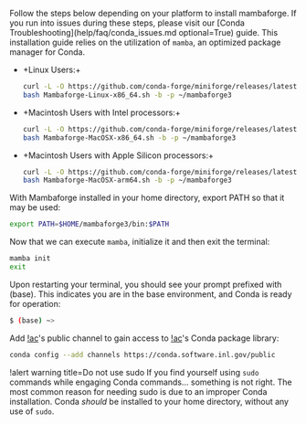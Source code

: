 
Follow the steps below depending on your platform to install mambaforge. If you run into issues
during these steps, please visit our [Conda Troubleshooting](help/faq/conda_issues.md optional=True)
guide. This installation guide relies on the utilization of `mamba`, an optimized package manager
for Conda.

- +Linux Users:+

  ```bash
  curl -L -O https://github.com/conda-forge/miniforge/releases/latest/download/Mambaforge-Linux-x86_64.sh
  bash Mambaforge-Linux-x86_64.sh -b -p ~/mambaforge3
  ```

- +Macintosh Users with Intel processors:+

  ```bash
  curl -L -O https://github.com/conda-forge/miniforge/releases/latest/download/Mambaforge-MacOSX-x86_64.sh
  bash Mambaforge-MacOSX-x86_64.sh -b -p ~/mambaforge3
  ```

- +Macintosh Users with Apple Silicon processors:+

  ```bash
  curl -L -O https://github.com/conda-forge/miniforge/releases/latest/download/Mambaforge-MacOSX-arm64.sh
  bash Mambaforge-MacOSX-arm64.sh -b -p ~/mambaforge3
  ```

With Mambaforge installed in your home directory, export PATH so that it may be used:

```bash
export PATH=$HOME/mambaforge3/bin:$PATH
```

Now that we can execute `mamba`, initialize it and then exit the terminal:

```bash
mamba init
exit
```

Upon restarting your terminal, you should see your prompt prefixed with (base). This indicates you
are in the base environment, and Conda is ready for operation:

```bash
$ (base) ~>
```

Add [!ac](INL)'s public channel to gain access to [!ac](INL)'s Conda package library:

```bash
conda config --add channels https://conda.software.inl.gov/public
```

!alert warning title=Do not use sudo
If you find yourself using `sudo` commands while engaging Conda commands... something is not right.
The most common reason for needing sudo is due to an improper Conda installation. Conda *should* be
installed to your home directory, without any use of `sudo`.
